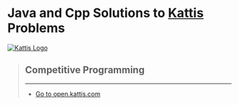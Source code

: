 # Java and Cpp Solutions to [Kattis](https://open.kattis.com/) Problems

[![Kattis Logo](https://open.kattis.com/images/site-logo?v=0a3f6018aacf449381741e45cf0ff6ba)](https://open.kattis.com)

> ## Competitive Programming
>
> ---
>
> - [Go to open.kattis.com](https://open.kattis.com/)
